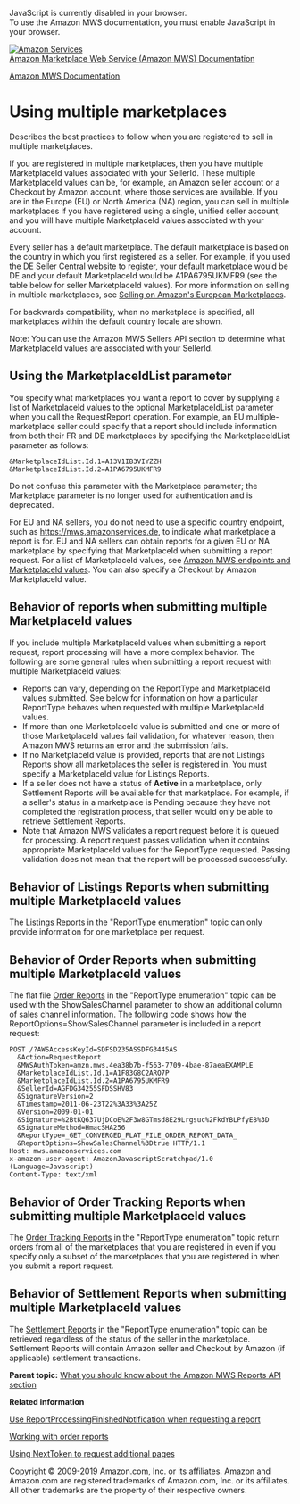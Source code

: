 <div id="MWSDX_noscript">

JavaScript is currently disabled in your browser.  
To use the Amazon MWS documentation, you must enable JavaScript in your
browser.

</div>

<div id="MWSDX_divtop">

[![Amazon
Services](https://images-na.ssl-images-amazon.com/images/G/08/mwsportal/fr_FR/amazonservices.gif
"Amazon Services")](http://services.amazon.fr)  
<span id="MWSDX_titlebar">[Amazon Marketplace Web Service (Amazon MWS)
Documentation](https://developer.amazonservices.fr/gp/mws/docs.html)</span>

</div>

<div id="MWSDX_divbottom">

<div id="MWSDX_divleft">

<div id="MWSDX_toc">

</div>

</div>

<div id="MWSDX_divright">

<div id="MWSDX_content">

<span id="MWSDX_breadcrumbs">[Amazon MWS
Documentation](https://developer.amazonservices.fr/gp/mws/docs.html)</span>

<div id="reports_using_multiple_marketplaces" class="nested0">

# Using multiple marketplaces

<div class="body">

Describes the best practices to follow when you are registered to sell
in multiple marketplaces.

If you are registered in multiple marketplaces, then you have multiple
<span class="keyword parmname">MarketplaceId</span> values associated
with your <span class="keyword parmname">SellerId</span>. These multiple
<span class="keyword parmname">MarketplaceId</span> values can be, for
example, an Amazon seller account or a <span class="ph">Checkout by
Amazon</span> account, where those services are available. If you are in
the Europe (EU) or North America (NA) region, you can sell in multiple
marketplaces if you have registered using a single, unified seller
account, and you will have multiple
<span class="keyword parmname">MarketplaceId</span> values associated
with your account.

Every seller has a default marketplace. The default marketplace is based
on the country in which you first registered as a seller. For example,
if you used the DE Seller Central website to register, your default
marketplace would be DE and your default
<span class="keyword parmname">MarketplaceId</span> would be
A1PA6795UKMFR9 (see the table below for seller
<span class="keyword parmname">MarketplaceId</span> values). For more
information on selling in multiple marketplaces, see [Selling on
Amazon's European
Marketplaces](https://sellercentral-europe.amazon.com/gp/help/200671260).

For backwards compatibility, when no marketplace is specified, all
marketplaces within the default country locale are shown.

<div class="note note">

<span class="notetitle">Note:</span> You can use the
<span class="ph">Amazon MWS</span> <span class="ph">Sellers API
section</span> to determine what
<span class="keyword parmname">MarketplaceId</span> values are
associated with your
<span class="keyword parmname">SellerId</span>.

</div>

<div class="section">

## Using the <span class="keyword parmname">MarketplaceIdList</span> parameter

You specify what marketplaces you want a report to cover by supplying a
list of <span class="keyword parmname">MarketplaceId</span> values to
the optional <span class="keyword parmname">MarketplaceIdList</span>
parameter when you call the
<span class="keyword apiname">RequestReport</span> operation. For
example, an EU multiple-marketplace seller could specify that a report
should include information from both their FR and DE marketplaces by
specifying the <span class="keyword parmname">MarketplaceIdList</span>
parameter as follows:

``` pre codeblock
&MarketplaceIdList.Id.1=A13V1IB3VIYZZH
&MarketplaceIdList.Id.2=A1PA6795UKMFR9
```

Do not confuse this parameter with the
<span class="keyword parmname">Marketplace</span> parameter; the
<span class="keyword parmname">Marketplace</span> parameter is no longer
used for authentication and is deprecated.

For EU and NA sellers, you do not need to use a specific country
endpoint, such as https://mws.amazonservices.de, to indicate what
marketplace a report is for. EU and NA sellers can obtain reports for a
given EU or NA marketplace by specifying that
<span class="keyword parmname">MarketplaceId</span> when submitting a
report request. For a list of
<span class="keyword parmname">MarketplaceId</span> values, see [Amazon
MWS endpoints and MarketplaceId values](../dev_guide/DG_Endpoints.md).
You can also specify a <span class="ph">Checkout by Amazon</span>
<span class="keyword parmname">MarketplaceId</span>
value.

</div>

<div class="section">

## Behavior of reports when submitting multiple <span class="keyword parmname">MarketplaceId</span> values

If you include multiple
<span class="keyword parmname">MarketplaceId</span> values when
submitting a report request, report processing will have a more complex
behavior. The following are some general rules when submitting a report
request with multiple
<span class="keyword parmname">MarketplaceId</span> values:

  - Reports can vary, depending on the
    <span class="keyword apiname">ReportType</span> and
    <span class="keyword parmname">MarketplaceId</span> values
    submitted. See below for information on how a particular
    <span class="keyword apiname">ReportType</span> behaves when
    requested with multiple
    <span class="keyword parmname">MarketplaceId</span> values.
  - If more than one <span class="keyword parmname">MarketplaceId</span>
    value is submitted and one or more of those
    <span class="keyword parmname">MarketplaceId</span> values fail
    validation, for whatever reason, then <span class="ph">Amazon
    MWS</span> returns an error and the submission fails.
  - If no <span class="keyword parmname">MarketplaceId</span> value is
    provided, reports that are not Listings Reports show all
    marketplaces the seller is registered in. You must specify a
    <span class="keyword parmname">MarketplaceId</span> value for
    Listings Reports.
  - If a seller does not have a status of **Active** in a marketplace,
    only Settlement Reports will be available for that marketplace. For
    example, if a seller's status in a marketplace is Pending because
    they have not completed the registration process, that seller would
    only be able to retrieve Settlement Reports.
  - Note that <span class="ph">Amazon MWS</span> validates a report
    request before it is queued for processing. A report request passes
    validation when it contains appropriate
    <span class="keyword parmname">MarketplaceId</span> values for the
    <span class="keyword apiname">ReportType</span> requested. Passing
    validation does not mean that the report will be processed
    successfully.

</div>

<div class="section">

## Behavior of Listings Reports when submitting multiple <span class="keyword parmname">MarketplaceId</span> values

The [Listings
Reports](Reports_ReportType.html#ReportTypeCategories__ListingsReports)
in the "ReportType enumeration" topic can only provide information for
one marketplace per
request.

</div>

<div class="section">

## Behavior of Order Reports when submitting multiple <span class="keyword parmname">MarketplaceId</span> values

The flat file [Order
Reports](Reports_ReportType.html#ReportTypeCategories__OrderReports) in
the "ReportType enumeration" topic can be used with the
<span class="keyword parmname">ShowSalesChannel</span> parameter to show
an additional column of sales channel information. The following code
shows how the
<span class="keyword parmname">ReportOptions=ShowSalesChannel</span>
parameter is included in a report request:

``` pre codeblock
POST /?AWSAccessKeyId=SDFSD235ASSDFG3445AS
  &Action=RequestReport
  &MWSAuthToken=amzn.mws.4ea38b7b-f563-7709-4bae-87aeaEXAMPLE
  &MarketplaceIdList.Id.1=A1F83G8C2ARO7P
  &MarketplaceIdList.Id.2=A1PA6795UKMFR9
  &SellerId=AGFDG34255SFDSSHV83
  &SignatureVersion=2
  &Timestamp=2011-06-23T22%3A33%3A25Z
  &Version=2009-01-01
  &Signature=%2BtKQ637UjDCoE%2F3w8GTmsd8E29Lrgsuc%2FkdYBLPfyE8%3D
  &SignatureMethod=HmacSHA256
  &ReportType=_GET_CONVERGED_FLAT_FILE_ORDER_REPORT_DATA_
  &ReportOptions=ShowSalesChannel%3Dtrue HTTP/1.1
Host: mws.amazonservices.com
x-amazon-user-agent: AmazonJavascriptScratchpad/1.0 (Language=Javascript)
Content-Type: text/xml
```

</div>

<div class="section">

## Behavior of Order Tracking Reports when submitting multiple <span class="keyword parmname">MarketplaceId</span> values

The [Order Tracking
Reports](Reports_ReportType.html#ReportTypeCategories__OrderTrackingReports)
in the "ReportType enumeration" topic return orders from all of the
marketplaces that you are registered in even if you specify only a
subset of the marketplaces that you are registered in when you submit a
report
request.

</div>

<div class="section">

## Behavior of Settlement Reports when submitting multiple <span class="keyword parmname">MarketplaceId</span> values

The [Settlement
Reports](Reports_ReportType.html#ReportTypeCategories__SettlementReports)
in the "ReportType enumeration" topic can be retrieved regardless of the
status of the seller in the marketplace. Settlement Reports will contain
Amazon seller and <span class="ph">Checkout by Amazon</span> (if
applicable) settlement transactions.

</div>

</div>

<div class="related-links">

<div class="familylinks">

<div class="parentlink">

**Parent topic:** [What you should know about the Amazon MWS Reports API
section](../reports/Reports_Overview.md)

</div>

</div>

<div class="relinfo">

**Related information**  

<div>

[Use ReportProcessingFinishedNotification when requesting a
report](../reports/Reports_UseReportProcessingFinished.md)

</div>

<div>

[Working with order
reports](../reports/Reports_WorkingWithOrderReports.html "Describes how to schedule and manage order reports.")

</div>

<div>

[Using NextToken to request additional
pages](../reports/Reports_UsingNextToken.html "Describes how to use the NextToken to receive more response elements than the maximum number of response elements allowed by an operation.")

</div>

</div>

</div>

</div>

<div id="MWSDX_footer">

Copyright © 2009-2019 Amazon.com, Inc. or its affiliates. Amazon and
Amazon.com are registered trademarks of Amazon.com, Inc. or its
affiliates. All other trademarks are the property of their respective
owners.

</div>

</div>

</div>

<div style="clear: both;">

</div>

</div>

